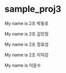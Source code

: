 # sample_proj3

My name is 2조 박동호

My name is 2조 김민정

My name is 2조 정효성

My name is 2조 이익강

My name is 이윤수

